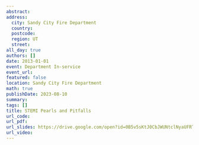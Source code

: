 ```yaml
---
abstract: 
address:
  city: Sandy City Fire Department
  country:
  postcode: 
  region: UT
  street: 
all_day: true
authors: []
date: 2013-01-01
event: Department In-service
event_url: 
featured: false
location: Sandy City Fire Department
math: true
publishDate: 2023-08-10
summary: 
tags: []
title: STEMI Pearls and Pitfalls
url_code: 
url_pdf: 
url_slides: https://drive.google.com/open?id=0B5v5sKtJ0CbJWUNtclNyaUFRTUU
url_video: 
---
```


